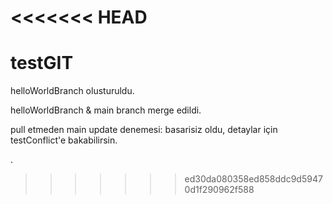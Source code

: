 <<<<<<< HEAD
=======
# testGIT

helloWorldBranch olusturuldu.

helloWorldBranch & main branch merge edildi. 

pull etmeden main update denemesi: basarisiz oldu, detaylar için testConflict'e bakabilirsin. 

.
>>>>>>> ed30da080358ed858ddc9d59470d1f290962f588
